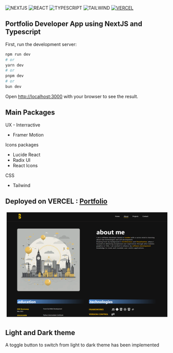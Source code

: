 ![NEXTJS](https://img.shields.io/badge/next.js-000000?style=for-the-badge&logo=nextdotjs&logoColor=white)
![REACT](https://img.shields.io/badge/REACT-lightblue?style=for-the-badge&logoColor=white)
![TYPESCRIPT](https://shields.io/badge/TypeScript-3178C6?style=for-the-badge&logoColor=white)
![TAILWIND](https://img.shields.io/badge/TAILWIND-pink?style=for-the-badge&logoColor=white)
[![VERCEL](https://img.shields.io/badge/VERCEL-black.svg?style=for-the-badge&logoColor=white)](https://webdev-portfolio-navy.vercel.app/)

## Portfolio Developer App using NextJS and Typescript

First, run the development server:

```bash
npm run dev
# or
yarn dev
# or
pnpm dev
# or
bun dev
```

Open [http://localhost:3000](http://localhost:3000) with your browser to see the result.

## Main Packages

UX - Interractive

- Framer Motion

Icons packages

- Lucide React
- Radix UI
- React Icons

CSS

- Tailwind

## **Deployed on VERCEL** : [Portfolio](https://webdev-portfolio-navy.vercel.app/)

<div style="text-align: center">
<img style="padding: 4px" src="./public/portfolio-app.png" width="785">

</div>

## Light and Dark theme

A toggle button to switch from light to dark theme has been implemented
